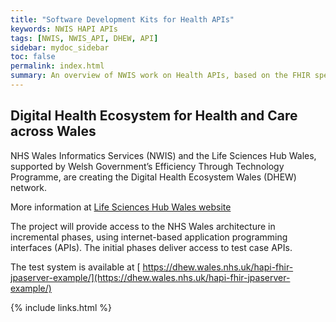 ```yaml
---
title: "Software Development Kits for Health APIs"
keywords: NWIS HAPI APIs
tags: [NWIS, NWIS_API, DHEW, API]
sidebar: mydoc_sidebar
toc: false
permalink: index.html
summary: An overview of NWIS work on Health APIs, based on the FHIR specification .
---
```



## Digital Health Ecosystem for Health and Care across Wales

NHS Wales Informatics Services (NWIS) and the Life Sciences Hub Wales, supported by Welsh Government’s Efficiency Through Technology Programme, are creating the Digital Health Ecosystem Wales (DHEW) network.
 
More information at [Life Sciences Hub Wales website](https://www.lifescienceshubwales.com/dhew/)  
 
The project will provide access to the NHS Wales architecture in incremental phases, using internet-based application programming interfaces (APIs).  The initial phases deliver access to test case APIs.
 
 The test system is available at [ https://dhew.wales.nhs.uk/hapi-fhir-jpaserver-example/](https://dhew.wales.nhs.uk/hapi-fhir-jpaserver-example/)
 


{% include links.html %}
